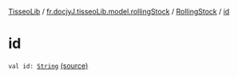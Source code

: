 [TisseoLib](../../index.md) / [fr.docjyJ.tisseoLib.model.rollingStock](../index.md) / [RollingStock](index.md) / [id](./id.md)

# id

`val id: `[`String`](https://kotlinlang.org/api/latest/jvm/stdlib/kotlin/-string/index.html) [(source)](https://github.com/docjyj/tisseoLib/tree/master/src/main/kotlin/fr/docjyJ/tisseoLib/model/rollingStock/RollingStock.kt#L8)